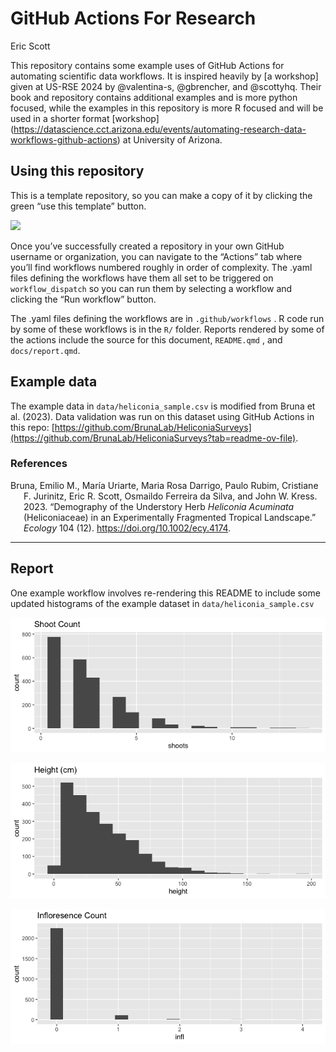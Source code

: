 # GitHub Actions For Research
Eric Scott

<!-- README.md is generated from README.qmd.  Do not edit README.md, edit README.qmd instead! -->

This repository contains some example uses of GitHub Actions for
automating scientific data workflows. It is inspired heavily by \[a
workshop\] given at US-RSE 2024 by @valentina-s, @gbrencher, and
@scottyhq. Their book and repository contains additional examples and is
more python focused, while the examples in this repository is more R
focused and will be used in a shorter format
\[workshop\](<https://datascience.cct.arizona.edu/events/automating-research-data-workflows-github-actions>)
at University of Arizona.

## Using this repository

This is a template repository, so you can make a copy of it by clicking
the green “use this template” button.

![](images/Screenshot%202024-11-18%20at%203.01.38%20PM.png)

Once you’ve successfully created a repository in your own GitHub
username or organization, you can navigate to the “Actions” tab where
you’ll find workflows numbered roughly in order of complexity. The .yaml
files defining the workflows have them all set to be triggered on
`workflow_dispatch` so you can run them by selecting a workflow and
clicking the “Run workflow” button.

The .yaml files defining the workflows are in `.github/workflows` . R
code run by some of these workflows is in the `R/` folder. Reports
rendered by some of the actions include the source for this document,
`README.qmd` , and `docs/report.qmd`.

## Example data

The example data in `data/heliconia_sample.csv` is modified from Bruna
et al. (2023). Data validation was run on this dataset using GitHub
Actions in this repo:
[https://github.com/BrunaLab/HeliconiaSurveys](https://github.com/BrunaLab/HeliconiaSurveys?tab=readme-ov-file).

### References

<div id="refs" class="references csl-bib-body hanging-indent"
entry-spacing="0">

<div id="ref-bruna2023" class="csl-entry">

Bruna, Emilio M., María Uriarte, Maria Rosa Darrigo, Paulo Rubim,
Cristiane F. Jurinitz, Eric R. Scott, Osmaildo Ferreira da Silva, and
John W. Kress. 2023. “Demography of the Understory Herb *Heliconia
Acuminata* (Heliconiaceae) in an Experimentally Fragmented Tropical
Landscape.” *Ecology* 104 (12). <https://doi.org/10.1002/ecy.4174>.

</div>

</div>

------------------------------------------------------------------------

## Report

One example workflow involves re-rendering this README to include some
updated histograms of the example dataset in `data/heliconia_sample.csv`

![](README_files/figure-commonmark/unnamed-chunk-2-1.png)

![](README_files/figure-commonmark/unnamed-chunk-2-2.png)

![](README_files/figure-commonmark/unnamed-chunk-2-3.png)
